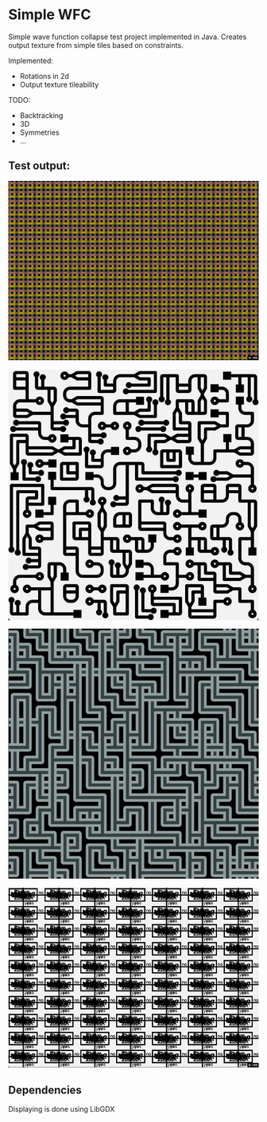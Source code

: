 # Simple WFC

Simple wave function collapse test project implemented in Java. Creates output texture from simple tiles based on constraints. 

Implemented: 
* Rotations in 2d
* Output texture tileability

TODO:

* Backtracking
* 3D
* Symmetries
* ...

## Test output:

![example image](wfc9.gif)

![example image](image.png)

![example image](image2.png)

![example image](wfc7.gif)

## Dependencies

Displaying is done using LibGDX
